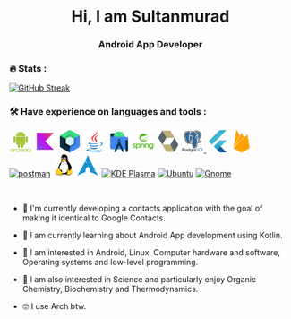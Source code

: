 <h1 align="center">Hi, I am Sultanmurad</h1>
<h3 align="center">Android App Developer</h3>

### :fire: Stats :
[![GitHub Streak](https://streak-stats.demolab.com/?user=safarov399)](https://git.io/streak-stats)

### :hammer_and_wrench: Have experience on languages and tools :
<div>
  <a href="https://www.android.com/" target="_blank" rel="noreferrer"> <img src="https://github.com/devicons/devicon/blob/master/icons/android/android-plain-wordmark.svg" title="Android" **alt="Android" width="40" height="40"/></a>
  <a href="https://kotlinlang.org/" target="_blank" rel="noreferrer"> <img src="https://github.com/devicons/devicon/blob/master/icons/kotlin/kotlin-original.svg" title="Kotlin" **alt="Kotlin" width="40" height="40"/></a>
  <a href="https://developer.android.com/develop/ui/compose" target="_blank" rel="noreferrer"> <img src="https://github.com/devicons/devicon/blob/master/icons/jetpackcompose/jetpackcompose-original.svg" title="Jetpack Compose" **alt="Jetpack Compose" width="40" height="40"/></a>
  <a href="https://www.java.com/" target="_blank" rel="noreferrer"> <img src="https://github.com/devicons/devicon/blob/master/icons/java/java-original.svg" title="Java" alt="Java" width="40" height="40"/></a>
  <a href="https://developer.android.com/studio" target="_blank" rel="noreferrer"> <img src="https://github.com/devicons/devicon/blob/master/icons/androidstudio/androidstudio-original.svg" title="Android Studio" alt="Android Studio" width="40" height="40"/></a>
  <a href="https://spring.io/projects/spring-framework" target="_blank" rel="noreferrer"> <img src="https://github.com/devicons/devicon/blob/master/icons/spring/spring-original-wordmark.svg" title="Spring" alt="Spring" width="40" height="40"/></a>
  <a href="https://hibernate.org/" target="_blank" rel="noreferrer"> <img src="https://github.com/devicons/devicon/blob/master/icons/hibernate/hibernate-original.svg" title="Hibernate" alt="Hibernate" width="40" height="40"/></a>
  <a href="https://www.postgresql.org" target="_blank" rel="noreferrer"> <img src="https://raw.githubusercontent.com/devicons/devicon/master/icons/postgresql/postgresql-original-wordmark.svg" title="PostgreSQL" alt="postgresql" width="40" height="40"/> </a>
  <a href="https://flutter.dev/" target="_blank" rel="noreferrer"> <img src="https://github.com/devicons/devicon/blob/master/icons/flutter/flutter-original.svg" title="Flutter" alt="Flutter" width="40" height="40"/></a>  
  <a href="https://firebase.google.com/" target="_blank" rel="noreferrer"><img src="https://github.com/devicons/devicon/blob/master/icons/firebase/firebase-plain.svg" title="Firebase" alt="Firebase" width="40" height="40"/></a>
  <a href="https://www.postman.com/" target="_blank" rel="noreferrer"> <img src="https://www.vectorlogo.zone/logos/getpostman/getpostman-icon.svg" title="Postman" alt="postman" width="40" height="40"/></a>
  <a href="https://github.com/torvalds/linux" target="_blank" rel="noreferrer"> <img src="https://raw.githubusercontent.com/devicons/devicon/master/icons/linux/linux-original.svg" title="Linux" alt="linux" width="40" height="40"/></a>
  <a href="https://archlinux.org/" target="_blank" rel="noreferrer"> <img src="https://github.com/devicons/devicon/blob/master/icons/archlinux/archlinux-original.svg" title="Arch Linux" alt="Arch" width="40" height="40"/></a>
  <a href="https://kde.org/" target="_blank" rel="noreferrer"> <img src="https://kde.org/stuff/clipart/logo/kde-logo-white-blue-rounded-3000x3000.png" title="KDE Plasma" alt="KDE Plasma" width="40" height="40"/></a>
  <a href="https://ubuntu.com/" target="_blank" rel="noreferrer"> <img src="https://i.imgur.com/Pnso0sI.png" title="Ubuntu" alt="Ubuntu" width="40" height="40"/></a>
  <a href="https://https://www.gnome.org//" target="_blank" rel="noreferrer"> <img src="https://i.imgur.com/J58HjZi.png" title="Gnome" alt="Gnome" width="40" height="40"/></a>
</div>

&nbsp;&nbsp;&nbsp;&nbsp;

- 🔭 I'm currently developing a contacts application with the goal of making it identical to Google Contacts.
  
- 🌱 I am currently learning about Android App development using Kotlin.
  
- 🔭 I am interested in Android, Linux, Computer hardware and software, Operating systems and low-level programming.

- 🔭 I am also interested in Science and particularly enjoy Organic Chemistry, Biochemistry and Thermodynamics.
  
- 🤓 I use Arch btw.
